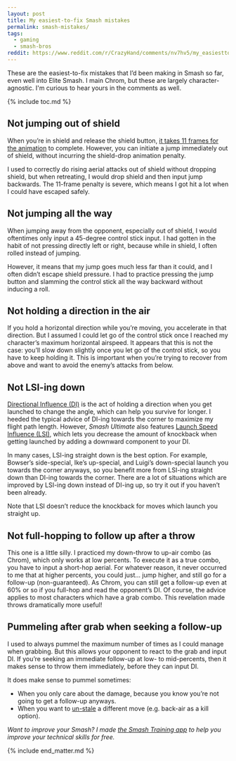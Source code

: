 ```yaml
---
layout: post
title: My easiest-to-fix Smash mistakes
permalink: smash-mistakes/
tags:
  - gaming
  - smash-bros
reddit: https://www.reddit.com/r/CrazyHand/comments/nv7hv5/my_easiesttofix_smash_mistakes/
---
```


These are the easiest-to-fix mistakes that I’d been making in Smash so far, even well into Elite Smash. I main Chrom, but these are largely character-agnostic. I'm curious to hear yours in the comments as well.

{% include toc.md %}

## Not jumping out of shield

When you’re in shield and release the shield button, [it takes 11 frames for the animation](https://www.ssbwiki.com/Out_of_shield) to complete. However, you can initiate a jump immediately out of shield, without incurring the shield-drop animation penalty.

I used to correctly do rising aerial attacks out of shield without dropping shield, but when retreating, I would drop shield and then input jump backwards. The 11-frame penalty is severe, which means I got hit a lot when I could have escaped safely.


## Not jumping all the way

When jumping away from the opponent, especially out of shield, I would oftentimes only input a 45-degree control stick input. I had gotten in the habit of not pressing directly left or right, because while in shield, I often rolled instead of jumping.

However, it means that my jump goes much less far than it could, and I often didn’t escape shield pressure. I had to practice pressing the jump button and slamming the control stick all the way backward without inducing a roll.


## Not holding a direction in the air

If you hold a horizontal direction while you’re moving, you accelerate in that direction. But I assumed I could let go of the control stick once I reached my character’s maximum horizontal airspeed. It appears that this is not the case: you’ll slow down slightly once you let go of the control stick, so you have to keep holding it. This is important when you’re trying to recover from above and want to avoid the enemy’s attacks from below.


## Not LSI-ing down

[Directional Influence (DI)](https://www.ssbwiki.com/Directional_influence#In_Super_Smash_Bros._Ultimate) is the act of holding a direction when you get launched to change the angle, which can help you survive for longer. I heeded the typical advice of DI-ing towards the corner to maximize my flight path length. However, _Smash Ultimate_ also features [Launch Speed Influence (LSI)](https://www.ssbwiki.com/Directional_influence#In_Super_Smash_Bros._Ultimate), which lets you decrease the amount of knockback when getting launched by adding a downward component to your DI.

In many cases, LSI-ing straight down is the best option. For example, Bowser’s side-special, Ike’s up-special, and Luigi’s down-special launch you towards the corner anyways, so you benefit more from LSI-ing straight down than DI-ing towards the corner. There are a lot of situations which are improved by LSI-ing down instead of DI-ing up, so try it out if you haven’t been already.

Note that LSI doesn’t reduce the knockback for moves which launch you straight up.


## Not full-hopping to follow up after a throw

This one is a little silly. I practiced my down-throw to up-air combo (as Chrom), which only works at low percents. To execute it as a true combo, you have to input a short-hop aerial. For whatever reason, it never occurred to me that at higher percents, you could just… jump higher, and still go for a follow-up (non-guaranteed). As Chrom, you can still get a follow-up even at 60% or so if you full-hop and read the opponent’s DI. Of course, the advice applies to most characters which have a grab combo. This revelation made throws dramatically more useful!


## Pummeling after grab when seeking a follow-up

I used to always pummel the maximum number of times as I could manage when grabbing. But this allows your opponent to react to the grab and input DI. If you’re seeking an immediate follow-up at low- to mid-percents, then it makes sense to throw them immediately, before they can input DI.

It does make sense to pummel sometimes:



*   When you only care about the damage, because you know you’re not going to get a follow-up anyways.
*   When you want to [un-stale](https://www.ssbwiki.com/Stale-move_negation) a different move (e.g. back-air as a kill option).

_Want to improve your Smash? I made [the Smash Training app](https://ssb.fit) to help you improve your technical skills for free._

{% include end_matter.md %}

